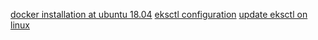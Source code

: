 [docker installation at ubuntu 18.04](https://www.digitalocean.com/community/tutorials/how-to-install-and-use-docker-on-ubuntu-18-04)
[eksctl configuration](https://docs.aws.amazon.com/eks/latest/userguide/getting-started-eksctl.html)
[update eksctl on linux](https://docs.aws.amazon.com/cli/latest/userguide/install-cliv2-linux.html#cliv2-linux-upgrade)